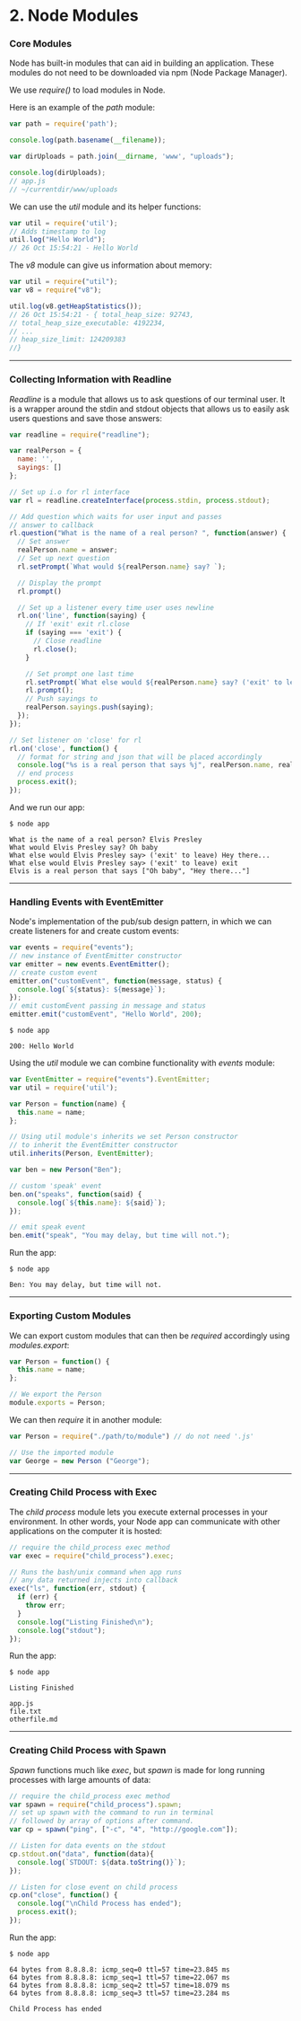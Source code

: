 # 2. Node Modules

### Core Modules

Node has built-in modules that can aid in building an application. These modules do not need to be downloaded via npm (Node Package Manager).

We use _require()_ to load modules in Node.

Here is an example of the _path_ module:

```javascript
var path = require('path');

console.log(path.basename(__filename));

var dirUploads = path.join(__dirname, 'www', "uploads");

console.log(dirUploads);
// app.js
// ~/currentdir/www/uploads
```


We can use the _util_ module and its helper functions:

```javascript
var util = require('util');
// Adds timestamp to log
util.log("Hello World");
// 26 Oct 15:54:21 - Hello World
```


The _v8_ module can give us information about memory:

```javascript
var util = require("util");
var v8 = require("v8");

util.log(v8.getHeapStatistics());
// 26 Oct 15:54:21 - { total_heap_size: 92743,
// total_heap_size_executable: 4192234,
// ...
// heap_size_limit: 124209383
//}
```

-----

### Collecting Information with Readline

_Readline_ is a module that allows us to ask questions of our terminal user. It is a wrapper around the stdin and stdout objects that allows us to easily ask users questions and save those answers:

```javascript
var readline = require("readline");

var realPerson = {
  name: '',
  sayings: []
};

// Set up i.o for rl interface
var rl = readline.createInterface(process.stdin, process.stdout);

// Add question which waits for user input and passes
// answer to callback
rl.question("What is the name of a real person? ", function(answer) {
  // Set answer
  realPerson.name = answer;
  // Set up next question
  rl.setPrompt(`What would ${realPerson.name} say? `);

  // Display the prompt
  rl.prompt()

  // Set up a listener every time user uses newline
  rl.on('line', function(saying) {
    // If 'exit' exit rl.close
    if (saying === 'exit') {
      // Close readline
      rl.close();
    }

    // Set prompt one last time
    rl.setPrompt(`What else would ${realPerson.name} say? ('exit' to leave) `);
    rl.prompt();
    // Push sayings to
    realPerson.sayings.push(saying);
  });
});

// Set listener on 'close' for rl
rl.on('close', function() {
  // format for string and json that will be placed accordingly
  console.log("%s is a real person that says %j", realPerson.name, realPerson.sayings);
  // end process
  process.exit();
});
```

And we run our app:

```
$ node app

What is the name of a real person? Elvis Presley
What would Elvis Presley say? Oh baby
What else would Elvis Presley say> ('exit' to leave) Hey there...
What else would Elvis Presley say> ('exit' to leave) exit
Elvis is a real person that says ["Oh baby", "Hey there..."]
```

-----

### Handling Events with EventEmitter

Node's implementation of the pub/sub design pattern, in which we can create listeners for and create custom events:

```javascript
var events = require("events");
// new instance of EventEmitter constructor
var emitter = new events.EventEmitter();
// create custom event
emitter.on("customEvent", function(message, status) {
  console.log(`${status}: ${message}`);
});
// emit customEvent passing in message and status
emitter.emit("customEvent", "Hello World", 200);
```
```
$ node app

200: Hello World
```

Using the _util_ module we can combine functionality with _events_ module:

```javascript
var EventEmitter = require("events").EventEmitter;
var util = require('util');

var Person = function(name) {
  this.name = name;
};

// Using util module's inherits we set Person constructor
// to inherit the EventEmitter constructor
util.inherits(Person, EventEmitter);

var ben = new Person("Ben");

// custom 'speak' event
ben.on("speaks", function(said) {
  console.log(`${this.name}: ${said}`);
});

// emit speak event
ben.emit("speak", "You may delay, but time will not.");
```

Run the app:

```
$ node app

Ben: You may delay, but time will not.
```

-----

### Exporting Custom Modules

We can export custom modules that can then be _required_ accordingly using _modules.export_:

```javascript
var Person = function() {
  this.name = name;
};

// We export the Person
module.exports = Person;
```

We can then _require_ it in another module:

```javascript
var Person = require("./path/to/module") // do not need '.js'

// Use the imported module
var George = new Person ("George");
```

-----

### Creating Child Process with Exec

The _child process_ module lets you execute external processes in your environment. In other words, your Node app can communicate with other applications on the computer it is hosted:

```javascript
// require the child_process exec method
var exec = require("child_process").exec;

// Runs the bash/unix command when app runs
// any data returned injects into callback
exec("ls", function(err, stdout) {
  if (err) {
    throw err;
  }
  console.log("Listing Finished\n");
  console.log("stdout");
});
```

Run the app:

```
$ node app

Listing Finished

app.js
file.txt
otherfile.md
```

-----

### Creating Child Process with Spawn

_Spawn_ functions much like _exec_, but _spawn_ is made for long running processes with large amounts of data:

```javascript
// require the child_process exec method
var spawn = require("child_process").spawn;
// set up spawn with the command to run in terminal
// followed by array of options after command.
var cp = spawn("ping", ["-c", "4", "http://google.com"]);

// Listen for data events on the stdout
cp.stdout.on("data", function(data){
  console.log(`STDOUT: ${data.toString()}`);
});

// Listen for close event on child process
cp.on("close", function() {
  console.log("\nChild Process has ended");
  process.exit();
});
```

Run the app:

```
$ node app

64 bytes from 8.8.8.8: icmp_seq=0 ttl=57 time=23.845 ms
64 bytes from 8.8.8.8: icmp_seq=1 ttl=57 time=22.067 ms
64 bytes from 8.8.8.8: icmp_seq=2 ttl=57 time=18.079 ms
64 bytes from 8.8.8.8: icmp_seq=3 ttl=57 time=23.284 ms

Child Process has ended
```
